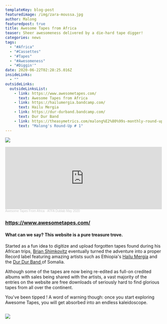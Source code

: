 ```yaml
---
templateKey: blog-post
featuredimage: /img/zara-moussa.jpg
author: Malong
featuredpost: true
title: Awesome Tapes from Africa
teaser: Sheer awesomeness delivered by a die-hard tape digger!
categories: news
tags:
  - "#Africa"
  - "#Cassettes"
  - "#Tapes"
  - "#Awesomeness"
  - "#Diggin'"
date: 2020-06-22T02:28:25.016Z
insideLinks:
  - ""
outsideLinks:
  outsideLinksList:
    - link: https://www.awesometapes.com/
      text: Awesome Tapes from Africa
    - link: https://hailumergia.bandcamp.com/
      text: Hailu Mergia
    - link: https://dur-durband.bandcamp.com/
      text: Dur Dur Band
    - link: https://theasymetrics.com/malong%E2%80%99s-monthly-round-up-%E2%80%93-first-round/
      text: "Malong's Round-Up # 1"
---
```

![](/img/teshomewolde1.jpg)

<div class="column">

</div>

<iframe width="100%" height="200" scrolling="no" frameborder="no" allow="autoplay" src="https://w.soundcloud.com/player/?url=https%3A//api.soundcloud.com/tracks/828326845&color=%23ff5500&auto_play=false&hide_related=false&show_comments=true&show_user=true&show_reposts=false&show_teaser=true&visual=true"></iframe><div style="font-size: 10px; color: #cccccc;line-break: anywhere;word-break: normal;overflow: hidden;white-space: nowrap;text-overflow: ellipsis; font-family: Interstate,Lucida Grande,Lucida Sans Unicode,Lucida Sans,Garuda,Verdana,Tahoma,sans-serif;font-weight: 100;"><a href="https://soundcloud.com/awesometapesfromafrica" title="Awesome Tapes From Africa" target="_blank" style="color: #cccccc; text-decoration: none;">Awesome Tapes From Africa</a> · <a href="https://soundcloud.com/awesometapesfromafrica/atfa-dublab-may-2020" title="ATFA Dublab May 2020" target="_blank" style="color: #cccccc; text-decoration: none;">ATFA Dublab May 2020</a></div>

</div>

</div>

</div>

### <https://www.awesometapes.com/>

#### **What can we say? This website is a pure treasure trove**. 

Started as a fun idea to digitize and upload forgotten tapes found during his African trips, [Brian Shimkovitz](https://en.wikipedia.org/wiki/Awesome_Tapes_From_Africa) eventually turned the adventure into a proper Record label featuring amazing artists such as Ethiopia's [Hailu Mergia](https://hailumergia.bandcamp.com/) and the [Dur Dur Band ](https://dur-durband.bandcamp.com/)of Somalia.

Although some of the tapes are now being re-edited as full-on credited albums with sales being shared with the artists, a vast majority of the entries on the website are free downloads of seriously hard to find glorious tapes from all over the continent. 

You've been tipped ! A word of warning though: once you start exploring Awesome Tapes, you will get absorbed into an endless kaleidoscope.

<div class="column">

</div>

![](/img/soda-mama-fall-1.jpg)

</div>

![]()